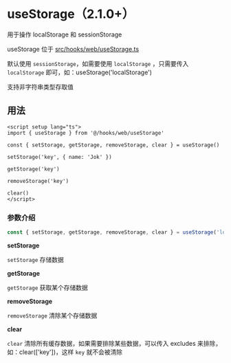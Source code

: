 # useStorage（2.1.0+）

用于操作 localStorage 和 sessionStorage

useStorage 位于 [src/hooks/web/useStorage.ts](https://github.com/kailong321200875/vue-element-plus-admin/tree/master/src/hooks/web/useStorage（2.ts)

默认使用 `sessionStorage`，如需要使用 `localStorage` ，只需要传入 `localStorage` 即可，如：useStorage('localStorage')

支持非字符串类型存取值

## 用法

```vue
<script setup lang="ts">
import { useStorage } from '@/hooks/web/useStorage'

const { setStorage, getStorage, removeStorage, clear } = useStorage()

setStorage('key', { name: 'Jok' })

getStorage('key')

removeStorage('key')

clear()
</script>

```

### 参数介绍

```ts
const { setStorage, getStorage, removeStorage, clear } = useStorage('localStorage')
```

**setStorage**

`setStorage` 存储数据


**getStorage**

`getStorage` 获取某个存储数据

**removeStorage**

`removeStorage` 清除某个存储数据

**clear**

`clear` 清除所有缓存数据，如果需要排除某些数据，可以传入 excludes 来排除，如：clear(['key'])，这样 `key` 就不会被清除
